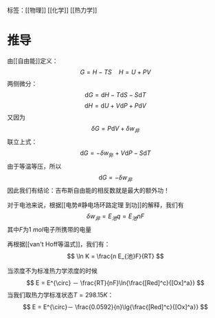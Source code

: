 标签：[[物理]] [[化学]] [[热力学]] 

# 推导

由[[自由能]]定义：
$$
G = H - TS \quad H = U + PV
$$
两侧微分：
$$
\mathrm{d}G = \mathrm{d}H - T\mathrm{d}S - S\mathrm{d}T
$$
$$
\mathrm{d}H = \mathrm{d}U + V\mathrm{d}P + P\mathrm{d}V
$$
又因为
$$
\delta G = P\mathrm{d}V + \delta w_{非}
$$
联立上式：
$$
\mathrm{d}G = -\delta w_{\text{非}} + V \mathrm{d}P - S \mathrm{d}T
$$
由于等温等压，所以
$$
\mathrm{d}G = -\delta w_{非}
$$
因此我们有结论：吉布斯自由能的相反数就是最大的额外功！

对于电池来说，根据[[电势#静电场环路定理 到功]]的解释，我们有
$$
\delta w_{非} = E_{池}q = E_{池}nF
$$
其中$F$为$1\ mol$电子所携带的电量

再根据[[van't Hoff等温式]]，我们有：
$$
\ln K = \frac{n E_{池}F}{RT}
$$

当浓度不为标准热力学浓度的时候
$$
E = E^{\circ} － \frac{RT}{nF}\ln{\frac{[Red]^c}{[Ox]^a}}
$$
当我们取热力学标准状态$T=298.15K$：
$$
E = E^{\circ}－ \frac{0.0592}{n}\lg{\frac{[Red]^c}{[Ox]^a}}
$$